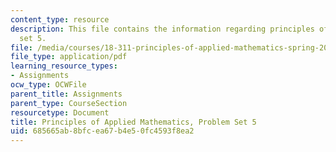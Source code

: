 ```yaml
---
content_type: resource
description: This file contains the information regarding principles of applied mathematics,problem
  set 5.
file: /media/courses/18-311-principles-of-applied-mathematics-spring-2014/685665ab8bfcea67b4e50fc4593f8ea2_MIT18_311S14_ProblemSet5.pdf
file_type: application/pdf
learning_resource_types:
- Assignments
ocw_type: OCWFile
parent_title: Assignments
parent_type: CourseSection
resourcetype: Document
title: Principles of Applied Mathematics, Problem Set 5
uid: 685665ab-8bfc-ea67-b4e5-0fc4593f8ea2
---
```

